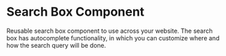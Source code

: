 # Search Box Component

Reusable search box component to use across your website. The search box has autocomplete functionality, in which you can customize where and how the search query will be done.
